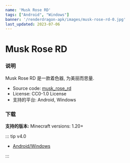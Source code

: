 ```yaml
---
name: 'Musk Rose RD'
tags: ["Android", "Windows"]
banner: '/renderdragon-apk/images/musk-rose-rd-0.jpg'
last_updated: 2023-07-06
---
```


# Musk Rose RD

<Gallery
:images="[
    '/renderdragon-apk/images/musk-rose-rd-0.jpg',
    '/renderdragon-apk/images/musk-rose-rd-1.jpg',
    '/renderdragon-apk/images/musk-rose-rd-2.jpg',
    '/renderdragon-apk/images/musk-rose-rd-3.jpg',
    ]"
/>

### 说明

Musk Rose RD 是一款着色器, 为美丽而思量.

* Source code: [musk_rose_rd](https://github.com/Rinloid/musk_rose_rd)
* License: CC0-1.0 License
* 支持的平台: Android, Windows

### 下载

**支持的版本:** Minecraft versions: 1.20+

::: tip v4.0

* [Android/Windows](https://github.com/Rinloid/musk_rose_rd/releases/download/v4.0r/musk_rose_rd-v4.0r.zip)

:::

